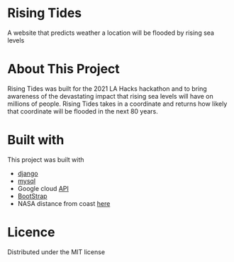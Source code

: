 # Rising Tides
A website that predicts weather a location will be flooded by rising sea levels

# About This Project
Rising Tides was built for the 2021 LA Hacks hackathon and to bring awareness of the devastating impact that rising sea levels will have on millions of people. Rising Tides takes in a coordinate and returns how likely that coordinate will be flooded in the next 80 years. 

# Built with
This project was built with
* [django](https://www.djangoproject.com/)
* [mysql](https://www.mysql.com/)
* Google cloud [API](https://cloud.google.com/)
* [BootStrap](https://getbootstrap.com/)
* NASA distance from coast [here](https://oceancolor.gsfc.nasa.gov/docs/distfromcoast/)




# Licence 
Distributed under the MIT license 



